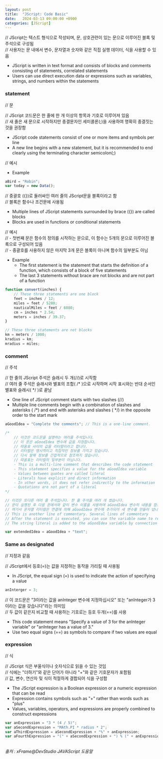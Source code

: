 ```yaml
---
layout: post
title:  "JScript: Code Basic"
date:   2024-03-13 09:00:00 +0900
categories: [JScript]
---
```


// JScript는 텍스트 형식으로 작성되며, 문, 상호관련이 있는 문으로 이루어진 블록 및 주석으로 구성됨   
// 사용자는 문 내에서 변수, 문자열과 숫자와 같은 직접 실행 데이터, 식을 사용할 수 있음   
- JScript is written in text format and consists of blocks and comments consisting of statements, correlated statements   
- Users can use direct execution data or expressions such as variables, strings, and numbers within the statements   
   
### statement   
// 문   
   
// JScript 코드문은 한 줄에 한 개 이상의 항목과 기호로 이루어져 있음   
// 새 줄은 새 문으로 시작하지만 종결문자인 세미콜론(;)을 사용하여 명확히 종결짓는 것을 권장함   
- JScript code statements consist of one or more items and symbols per line   
- A new line begins with a new statement, but it is recommended to end clearly using the terminating character semicolon(;)   
   
// 예시   
- Example   
   
```javascript
aBird = "Robin";
var today = new Data();
```
   
// 중괄호 ({})로 둘러싸인 여러 줄의 JScript문을 블록이라고 함   
// 블록은 함수나 조건문에 사용됨   
- Multiple lines of JScript statements surrounded by brace ({}) are called blocks   
- Blocks are used in functions or conditional statements   
   
// 예시   
// - 첫번째 문은 함수의 정의를 시작하는 문으로, 이 함수는 5개의 문으로 이루어진 블록으로 구성되어 있음   
// - 중괄호를 사용하지 않은 마지막 3개 문은 블록이 아니며 함수의 일부분도 아님   
- Example   
  - The first statement is the statement that starts the definition of a function, which consists of a block of five statements   
  - The last 3 statements without brace are not blocks and are not part of a function   
   
```javascript
function convert(inches) {
    // These three statements are one block
    feet = inches / 12;
    miles = feet / 5280;
    nauticalMiles = feet / 6080;
    cm = inches * 2.54;
    meters = inches / 39.37;
}

// These three statements are not blocks
km = meters / 1000;
kradius = km;
mradius = miles;
```
   
### comment   
// 주석   
   
// 한 줄의 JScript 주석은 슬래시 두 개(//)로 시작함   
// 여러 줄 주석은 슬래시와 별표의 조합( /* )으로 시작하며 시작 표시와는 반대 순서인 별표와 슬래시( */ )로 끝남   
- One line of JScript comment starts with two slashes (//)   
- Multiple line comments begin with a combination of slashes and asterisks ( /*) and end with asterisks and slashes ( */) in the opposite order to the start mark   
   
```javascript
aGoodIdea = "Complete the comments"; // This is a one-line comment.

/*
    // 이것은 코드문을 설명하는 여러줄 주석입니다.
    // 이 문은 aGoodIdea 변수에 값을 지정합니다.
    // 따옴표 사이의 값을 리터럴이라고 합니다.
    // 리터럴은 명시적이고 직접적인 정보를 가지고 있습니다.
    // 다시 말해 정보를 간접적으로 참조하지 않습니다.
    // 따옴표는 리터럴의 일부분이 아닙니다.
    - This is a multi-line comment that describes the code statement
    - This statement specifies a value for the aGoodIdea variable
    - Values between quotes are called literal
    - Literals have explicit and direct information
    - In other words, it does not refer indirectly to the information
    - Quotations are not part of a literal
*/

// 이것은 또다른 여러 줄 주석입니다. 한 줄 주석을 여러 개 썼습니다.
// 문이 실행된 후 다음 문에서와 같이 변수 이름을 사용하여 aGoodIdea 변수의 내용을 참조할 수 있습니다.
// 여기서 문자열 리터럴은 연결에 의해 aGoodIdea 변수에 추가되어 새 변수를 만들어 냅니다.
// This is another line of commentary. Several lines of commentary
// After the statement is executed, you can use the variable name to refer to the contents of the aGoodIdea variable, as shown in the following statement
// The string literal is added to the aGoodIdea variable by connection to create a new variable

var extendedIdea = aGoodIdea + "text";
```
   
### Same as designated   
// 지정과 같음   
   
// JScript에서 등호(=)는 값을 지정하는 동작을 가리킬 때 사용됨   
- In JScript, the equal sign (=) is used to indicate the action of specifying a value   
   
```javascript
anInterger = 3;
```
   
// 이 코드문은 "3이라는 값을 anInteger 변수에 지정하십시오" 또는 "anInteger가 3이라는 값을 갖습니다"라는 의미임   
// 두 값이 같은지 비교할 때 사용하는 기호로는 등호 두개(==)를 사용   
- This code statement means "Specify a value of 3 for the anInteger variable" or "anInteger has a value of 3."   
- Use two equal signs (==) as symbols to compare if two values are equal   
   
### expression   
// 식   
   
// JScript 식은 부울식이나 숫자식으로 읽을 수 있는 것임   
// 식에는 "더하기"와 같은 단어가 아니라 "+"와 같은 기호문자가 포함됨   
// 값, 변수, 연산자 및 식이 적절하게 결합되어 식을 구성함   
- The JScript expression is a Boolean expression or a numeric expression that can be read   
- Expression contains symbols such as "+" rather than words such as "plus"   
- Values, variables, operators, and expressions are properly combined to construct expressions   
   
```javascript
var anExpression = "3 * (4 / 5)";
var aSecondExpression = "MAth.PI * radius * 2";
var aThirdExpression = aSecondExpression + "%" + anExpression;
var aFourthExpression = "(" + aSecondExpression + ") % (" + anExpression + ")";
```
   
<br />
<cite>출처 : xFrame@DevStudio JAVAScript 도움말</cite>
